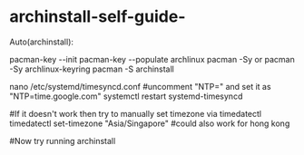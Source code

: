 # archinstall-self-guide-

Auto(archinstall):

pacman-key --init
pacman-key --populate archlinux
pacman -Sy or pacman -Sy archlinux-keyring
pacman -S archinstall

nano /etc/systemd/timesyncd.conf
#uncomment "NTP=" and set it as "NTP=time.google.com"
systemctl restart systemd-timesyncd


#If it doesn't work then try to manually set timezone via timedatectl
timedatectl set-timezone "Asia/Singapore" #could also work for hong kong

#Now try running archinstall
